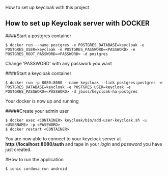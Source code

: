 How to set up keycloak with this project

## How to set up Keycloak server with DOCKER

####Start a postgres container
```
$ docker run --name postgres -e POSTGRES_DATABASE=keycloak -e POSTGRES_USER=keycloak -e POSTGRES_PASSWORD=<PASSWORD> -e POSTGRES_ROOT_PASSWORD=<PASSWORD> -d postgres
```
Change 'PASSWORD' with any passwork you want

####Start a keycloak container
```
$ docker run -p 8080:8080 --name keycloak --link postgres:postgres -e POSTGRES_DATABASE=keycloak -e POSTGRES_USER=keycloak -e POSTGRES_PASSWORD=<PASSWORD> -d jboss/keycloak-ha-postgres
```
Your docker is now up and running

#####Create your admin user
```
$ docker exec <CONTAINER> keycloak/bin/add-user-keycloak.sh -u <USERNAME> -p <PASSWORD>
$ docker restart <CONTAINER>
```

You are now able to connect to your keycloak server at **http://localhost:8080/auth** and tape in your _login_ and _password_ you have just created.

#How to run the application

```
$ ionic cordova run android
```
